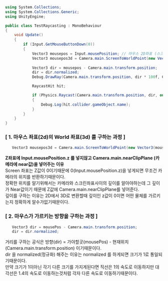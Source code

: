 ```c#
using System.Collections;
using System.Collections.Generic;
using UnityEngine;

public class TestRaycasting : MonoBehaviour
{
    void Update()
    {
        if (Input.GetMouseButtonDown(0))
        {
            Vector3 mousepos = Input.mousePosition; // 마우스 2D좌표 (스크린은 2D 이기때문에 Z값은 0이다.)
            Vector3 mousepos3d = Camera.main.ScreenToWorldPoint(new Vector3(mousepos.x, mousepos.y, Camera.main.nearClipPlane));
            
            Vector3 dir = mousepos - Camera.main.transform.position;
            dir = dir.normalized;
            Debug.DrawRay(Camera.main.transform.position, dir * 100f, Color.red, 1.0f);

            RaycastHit hit;

            if (Physics.Raycast(Camera.main.transform.position, dir, out hit, 100f))
            {
                Debug.Log(hit.collider.gameObject.name);
            }
        }
    }
}
```
### [ 1. 마우스 좌표(2d)의 World 좌표(3d) 를 구하는 과정 ]
```c#
   Vector3 mousepos3d = Camera.main.ScreenToWorldPoint(new Vector3(mousepos.x, mousepos.y, Camera.main.nearClipPlane));
```
**Z좌표에 Input.mousePosition.z 를 넣지않고 Camera.main.nearClipPlane (카메라에 near값)을 넣어주는 이유**  
Screen 좌표는 Z값이 0이기때문에 0(Input.mousePosition.z)을 넣게되면 무조건 카메라의 위치를 반환하기때문이다.  
정확한 위치를 알기위해서는 카메라와 스크린좌표사이의 깊이를 알아야하는데 그 깊이가 Near값이기 때문에 Z값에 Camera.main.nearClipPlane를 넣어준다.  
깊이를 구하는 이유는 2D에서 3D로 변환할때 깊이인 z값이 0이면 어떤 물체를 가르키는지 정확하게 알수가없기때문이다.  
### [ 2. 마우스가 가르키는 방향을 구하는 과정 ]
```c#
   Vector3 dir = mousePos - Camera.main.transform.position;
   dir = dir.normalized;
```
거리를 구하는 공식은 방향(dir) = 가야할곳(mousePos) - 현재위치(Camera.main.transform.position) 이기때문이다.  
dir 을 normalized(정규화) 해주는 이유는 normalized 를 하게되면 크기가 1로 통일되기때문이다.  
만약 크기가 1이아닌 각기 다른 크기를 가지게된다면 직선은 1의 속도로 이동하지만 대각선은 1.4의 속도로 이동하는것처럼 각자 다른 속도로 이동하기때문이다.  
